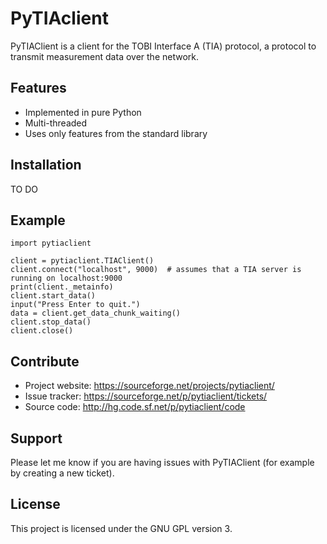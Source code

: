 PyTIAclient
===========

PyTIAClient is a client for the TOBI Interface A (TIA) protocol, a protocol to transmit measurement data over the network.

Features
--------

- Implemented in pure Python
- Multi-threaded
- Uses only features from the standard library

Installation
------------

TO DO

Example
-------

    import pytiaclient

    client = pytiaclient.TIAClient()
    client.connect("localhost", 9000)  # assumes that a TIA server is running on localhost:9000
    print(client._metainfo)
    client.start_data()
    input("Press Enter to quit.")
    data = client.get_data_chunk_waiting()
    client.stop_data()
    client.close()

Contribute
----------

- Project website: https://sourceforge.net/projects/pytiaclient/
- Issue tracker: https://sourceforge.net/p/pytiaclient/tickets/
- Source code: http://hg.code.sf.net/p/pytiaclient/code

Support
-------

Please let me know if you are having issues with PyTIAClient (for example by creating a new ticket).

License
-------

This project is licensed under the GNU GPL version 3.